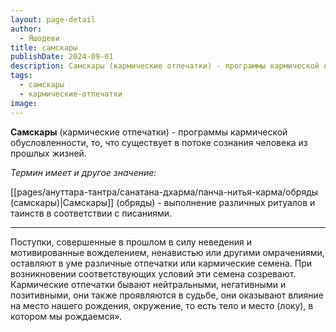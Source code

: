 ```yaml
---
layout: page-detail
author:
  - Яшодеви
title: самскары
publishDate: 2024-09-01
description: Самскары (кармические отпечатки) - программы кармической обусловленности, то, что существует в потоке сознания человека из прошлых жизней.
tags:
  - самскары
  - кармические-отпечатки
image:
---
```

**Самскары** (кармические отпечатки) - программы кармической обусловленности, то, что существует в потоке сознания человека из прошлых жизней.

*Термин имеет и другое значение:*

[[pages/ануттара-тантра/санатана-дхарма/панча-нитья-карма/обряды (самскары)|Cамскары]] (обряды) - выполнение различных ритуалов и таинств в соответствии с писаниями.

---
Поступки, совершенные в прошлом в силу неведения и мотивированные вожделением, ненавистью или другими омрачениями, оставляют в уме различные отпечатки или кармические семена. При возникновении соответствующих условий эти семена созревают. Кармические отпечатки бывают нейтральными, негативными и позитивными, они также проявляются в судьбе, они оказывают влияние на место нашего рождения, окружение, то есть тело и место (локу), в котором мы рождаемся».


